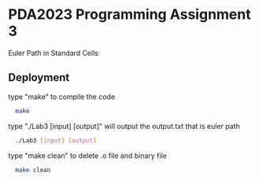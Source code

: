 # PDA2023 Programming Assignment 3

Euler Path in Standard Cells


## Deployment

type "make" to compile the code

```bash
  make
```

type "./Lab3 [input] [output]" will output the output.txt that is euler path

```bash
  ./Lab3 [input] [output]
```

type "make clean" to delete .o file and binary file

```bash
  make clean
```